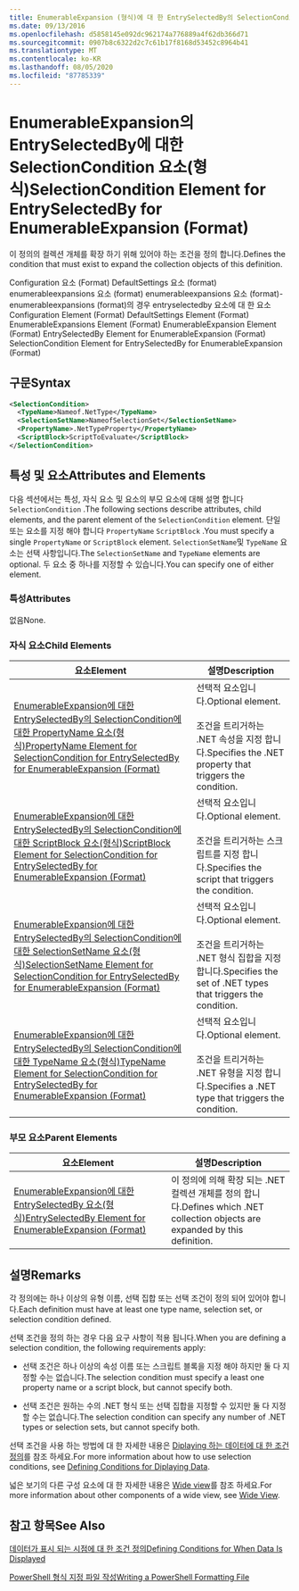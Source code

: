 ```yaml
---
title: EnumerableExpansion (형식)에 대 한 EntrySelectedBy의 SelectionCondition 요소 | Microsoft Docs
ms.date: 09/13/2016
ms.openlocfilehash: d5858145e092dc962174a776889a4f62db366d71
ms.sourcegitcommit: 0907b8c6322d2c7c61b17f8168d53452c8964b41
ms.translationtype: MT
ms.contentlocale: ko-KR
ms.lasthandoff: 08/05/2020
ms.locfileid: "87785339"
---
```

# <a name="selectioncondition-element-for-entryselectedby-for-enumerableexpansion-format"></a><span data-ttu-id="f7c20-102">EnumerableExpansion의 EntrySelectedBy에 대한 SelectionCondition 요소(형식)</span><span class="sxs-lookup"><span data-stu-id="f7c20-102">SelectionCondition Element for EntrySelectedBy for EnumerableExpansion (Format)</span></span>

<span data-ttu-id="f7c20-103">이 정의의 컬렉션 개체를 확장 하기 위해 있어야 하는 조건을 정의 합니다.</span><span class="sxs-lookup"><span data-stu-id="f7c20-103">Defines the condition that must exist to expand the collection objects of this definition.</span></span>

<span data-ttu-id="f7c20-104">Configuration 요소 (Format) DefaultSettings 요소 (format) enumerableexpansions 요소 (format) enumerableexpansions 요소 (format)-enumerableexpansions (format)의 경우 entryselectedby 요소에 대 한 요소</span><span class="sxs-lookup"><span data-stu-id="f7c20-104">Configuration Element (Format) DefaultSettings Element (Format) EnumerableExpansions Element (Format) EnumerableExpansion Element (Format) EntrySelectedBy Element for EnumerableExpansion (Format) SelectionCondition Element for EntrySelectedBy for EnumerableExpansion (Format)</span></span>

## <a name="syntax"></a><span data-ttu-id="f7c20-105">구문</span><span class="sxs-lookup"><span data-stu-id="f7c20-105">Syntax</span></span>

```xml
<SelectionCondition>
  <TypeName>Nameof.NetType</TypeName>
  <SelectionSetName>NameofSelectionSet</SelectionSetName>
  <PropertyName>.NetTypeProperty</PropertyName>
  <ScriptBlock>ScriptToEvaluate</ScriptBlock>
</SelectionCondition>
```

## <a name="attributes-and-elements"></a><span data-ttu-id="f7c20-106">특성 및 요소</span><span class="sxs-lookup"><span data-stu-id="f7c20-106">Attributes and Elements</span></span>

<span data-ttu-id="f7c20-107">다음 섹션에서는 특성, 자식 요소 및 요소의 부모 요소에 대해 설명 합니다 `SelectionCondition` .</span><span class="sxs-lookup"><span data-stu-id="f7c20-107">The following sections describe attributes, child elements, and the parent element of the `SelectionCondition` element.</span></span> <span data-ttu-id="f7c20-108">단일 또는 요소를 지정 해야 합니다 `PropertyName` `ScriptBlock` .</span><span class="sxs-lookup"><span data-stu-id="f7c20-108">You must specify a single `PropertyName` or `ScriptBlock` element.</span></span> <span data-ttu-id="f7c20-109">`SelectionSetName`및 `TypeName` 요소는 선택 사항입니다.</span><span class="sxs-lookup"><span data-stu-id="f7c20-109">The `SelectionSetName` and `TypeName` elements are optional.</span></span> <span data-ttu-id="f7c20-110">두 요소 중 하나를 지정할 수 있습니다.</span><span class="sxs-lookup"><span data-stu-id="f7c20-110">You can specify one of either element.</span></span>

### <a name="attributes"></a><span data-ttu-id="f7c20-111">특성</span><span class="sxs-lookup"><span data-stu-id="f7c20-111">Attributes</span></span>

<span data-ttu-id="f7c20-112">없음</span><span class="sxs-lookup"><span data-stu-id="f7c20-112">None.</span></span>

### <a name="child-elements"></a><span data-ttu-id="f7c20-113">자식 요소</span><span class="sxs-lookup"><span data-stu-id="f7c20-113">Child Elements</span></span>

|<span data-ttu-id="f7c20-114">요소</span><span class="sxs-lookup"><span data-stu-id="f7c20-114">Element</span></span>|<span data-ttu-id="f7c20-115">설명</span><span class="sxs-lookup"><span data-stu-id="f7c20-115">Description</span></span>|
|-------------|-----------------|
|[<span data-ttu-id="f7c20-116">EnumerableExpansion에 대한 EntrySelectedBy의 SelectionCondition에 대한 PropertyName 요소(형식)</span><span class="sxs-lookup"><span data-stu-id="f7c20-116">PropertyName Element for SelectionCondition for EntrySelectedBy for EnumerableExpansion (Format)</span></span>](./propertyname-element-for-selectioncondition-for-entryselectedby-for-enumerableexpansion-format.md)|<span data-ttu-id="f7c20-117">선택적 요소입니다.</span><span class="sxs-lookup"><span data-stu-id="f7c20-117">Optional element.</span></span><br /><br /> <span data-ttu-id="f7c20-118">조건을 트리거하는 .NET 속성을 지정 합니다.</span><span class="sxs-lookup"><span data-stu-id="f7c20-118">Specifies the .NET property that triggers the condition.</span></span>|
|[<span data-ttu-id="f7c20-119">EnumerableExpansion에 대한 EntrySelectedBy의 SelectionCondition에 대한 ScriptBlock 요소(형식)</span><span class="sxs-lookup"><span data-stu-id="f7c20-119">ScriptBlock Element for SelectionCondition for EntrySelectedBy for EnumerableExpansion (Format)</span></span>](./scriptblock-element-for-selectioncondition-for-entryselectedby-for-enumerableexpansion-format.md)|<span data-ttu-id="f7c20-120">선택적 요소입니다.</span><span class="sxs-lookup"><span data-stu-id="f7c20-120">Optional element.</span></span><br /><br /> <span data-ttu-id="f7c20-121">조건을 트리거하는 스크립트를 지정 합니다.</span><span class="sxs-lookup"><span data-stu-id="f7c20-121">Specifies the script that triggers the condition.</span></span>|
|[<span data-ttu-id="f7c20-122">EnumerableExpansion에 대한 EntrySelectedBy의 SelectionCondition에 대한 SelectionSetName 요소(형식)</span><span class="sxs-lookup"><span data-stu-id="f7c20-122">SelectionSetName Element for SelectionCondition for EntrySelectedBy for EnumerableExpansion (Format)</span></span>](./selectionsetname-element-for-selectioncondition-for-entryselectedby-for-enumerableexpansion-format.md)|<span data-ttu-id="f7c20-123">선택적 요소입니다.</span><span class="sxs-lookup"><span data-stu-id="f7c20-123">Optional element.</span></span><br /><br /> <span data-ttu-id="f7c20-124">조건을 트리거하는 .NET 형식 집합을 지정 합니다.</span><span class="sxs-lookup"><span data-stu-id="f7c20-124">Specifies the set of .NET types that triggers the condition.</span></span>|
|[<span data-ttu-id="f7c20-125">EnumerableExpansion에 대한 EntrySelectedBy의 SelectionCondition에 대한 TypeName 요소(형식)</span><span class="sxs-lookup"><span data-stu-id="f7c20-125">TypeName Element for SelectionCondition for EntrySelectedBy for EnumerableExpansion (Format)</span></span>](./typename-element-for-selectioncondition-for-entryselectedby-for-enumerableexpansion-format.md)|<span data-ttu-id="f7c20-126">선택적 요소입니다.</span><span class="sxs-lookup"><span data-stu-id="f7c20-126">Optional element.</span></span><br /><br /> <span data-ttu-id="f7c20-127">조건을 트리거하는 .NET 유형을 지정 합니다.</span><span class="sxs-lookup"><span data-stu-id="f7c20-127">Specifies a .NET type that triggers the condition.</span></span>|

### <a name="parent-elements"></a><span data-ttu-id="f7c20-128">부모 요소</span><span class="sxs-lookup"><span data-stu-id="f7c20-128">Parent Elements</span></span>

|<span data-ttu-id="f7c20-129">요소</span><span class="sxs-lookup"><span data-stu-id="f7c20-129">Element</span></span>|<span data-ttu-id="f7c20-130">설명</span><span class="sxs-lookup"><span data-stu-id="f7c20-130">Description</span></span>|
|-------------|-----------------|
|[<span data-ttu-id="f7c20-131">EnumerableExpansion에 대한 EntrySelectedBy 요소(형식)</span><span class="sxs-lookup"><span data-stu-id="f7c20-131">EntrySelectedBy Element for EnumerableExpansion (Format)</span></span>](./entryselectedby-element-for-enumerableexpansion-format.md)|<span data-ttu-id="f7c20-132">이 정의에 의해 확장 되는 .NET 컬렉션 개체를 정의 합니다.</span><span class="sxs-lookup"><span data-stu-id="f7c20-132">Defines which .NET collection objects are expanded by this definition.</span></span>|

## <a name="remarks"></a><span data-ttu-id="f7c20-133">설명</span><span class="sxs-lookup"><span data-stu-id="f7c20-133">Remarks</span></span>

<span data-ttu-id="f7c20-134">각 정의에는 하나 이상의 유형 이름, 선택 집합 또는 선택 조건이 정의 되어 있어야 합니다.</span><span class="sxs-lookup"><span data-stu-id="f7c20-134">Each definition must have at least one type name, selection set, or selection condition defined.</span></span>

<span data-ttu-id="f7c20-135">선택 조건을 정의 하는 경우 다음 요구 사항이 적용 됩니다.</span><span class="sxs-lookup"><span data-stu-id="f7c20-135">When you are defining a selection condition, the following requirements apply:</span></span>

- <span data-ttu-id="f7c20-136">선택 조건은 하나 이상의 속성 이름 또는 스크립트 블록을 지정 해야 하지만 둘 다 지정할 수는 없습니다.</span><span class="sxs-lookup"><span data-stu-id="f7c20-136">The selection condition must specify a least one property name or a script block, but cannot specify both.</span></span>

- <span data-ttu-id="f7c20-137">선택 조건은 원하는 수의 .NET 형식 또는 선택 집합을 지정할 수 있지만 둘 다 지정할 수는 없습니다.</span><span class="sxs-lookup"><span data-stu-id="f7c20-137">The selection condition can specify any number of .NET types or selection sets, but cannot specify both.</span></span>

<span data-ttu-id="f7c20-138">선택 조건을 사용 하는 방법에 대 한 자세한 내용은 [Diplaying 하는 데이터에 대 한 조건 정의](./defining-conditions-for-displaying-data.md)를 참조 하세요.</span><span class="sxs-lookup"><span data-stu-id="f7c20-138">For more information about how to use selection conditions, see [Defining Conditions for Diplaying Data](./defining-conditions-for-displaying-data.md).</span></span>

<span data-ttu-id="f7c20-139">넓은 보기의 다른 구성 요소에 대 한 자세한 내용은 [Wide view](./creating-a-wide-view.md)를 참조 하세요.</span><span class="sxs-lookup"><span data-stu-id="f7c20-139">For more information about other components of a wide view, see [Wide View](./creating-a-wide-view.md).</span></span>

## <a name="see-also"></a><span data-ttu-id="f7c20-140">참고 항목</span><span class="sxs-lookup"><span data-stu-id="f7c20-140">See Also</span></span>

[<span data-ttu-id="f7c20-141">데이터가 표시 되는 시점에 대 한 조건 정의</span><span class="sxs-lookup"><span data-stu-id="f7c20-141">Defining Conditions for When Data Is Displayed</span></span>](./defining-conditions-for-displaying-data.md)

[<span data-ttu-id="f7c20-142">PowerShell 형식 지정 파일 작성</span><span class="sxs-lookup"><span data-stu-id="f7c20-142">Writing a PowerShell Formatting File</span></span>](./writing-a-powershell-formatting-file.md)
